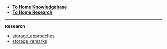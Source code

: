 - [**To Home Knowledgebase**](@grant37_home)
- [**To Home Research**](@research_intro)
-----------
**Research**
- [storage_approaches](@storage_approaches)
- [storage_remarks](@storage_remarks)